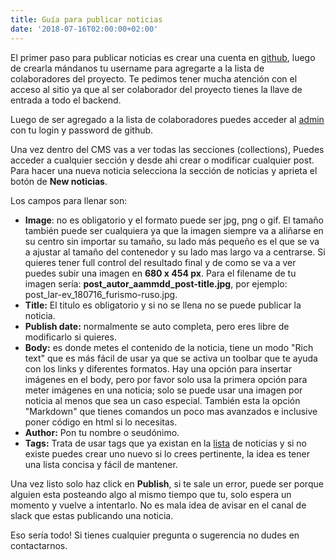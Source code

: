 ```yaml
---
title: Guía para publicar noticias
date: '2018-07-16T02:00:00+02:00'
---
```

El primer paso para publicar noticias es crear una cuenta en [github](https://github.com/), luego de crearla mándanos tu username para agregarte a la lista de colaboradores del proyecto. Te pedimos tener mucha atención con el acceso al sitio ya que al ser colaborador del proyecto tienes la llave de entrada a todo el backend.

Luego de ser agregado a la lista de colaboradores puedes acceder al [admin](https://www.r-ev.net/admin/) con tu login y password de github.

Una vez dentro del CMS vas a ver todas las secciones (collections), Puedes acceder a cualquier sección y desde ahi crear o modificar cualquier post. Para hacer una nueva noticia selecciona la sección de noticias y aprieta el botón de **New noticias**.

Los campos para llenar son:

* **Image**: no es obligatorio y el formato puede ser jpg, png o gif. El tamaño también puede ser cualquiera ya que la imagen siempre va a aliñarse en su centro sin importar su tamaño, su lado más pequeño es el que se va a ajustar al tamaño del contenedor y su lado mas largo va a centrarse. Si quieres tener full control del resultado final y de como se va a ver puedes subir una imagen en **680 x 454 px**. Para el filename de tu imagen sería: **post_autor_aammdd_post-title.jpg**, por ejemplo: post_lar-ev_180716_furismo-ruso.jpg.
* **Title:** El titulo es obligatorio y si no se llena no se puede publicar la noticia.
* **Publish date:** normalmente se auto completa, pero eres libre de modificarlo si quieres.
* **Body:** es donde metes el contenido de la noticia, tiene un modo "Rich text" que es más fácil de usar ya que se activa un toolbar que te ayuda con los links y diferentes formatos. Hay una opción para insertar imágenes en el body, pero por favor solo usa la primera opción para meter imágenes en una noticia; solo se puede usar una imagen por noticia al menos que sea un caso especial. También esta la opción "Markdown" que tienes comandos un poco mas avanzados e inclusive poner código en html si lo necesitas. 
* **Author:** Pon tu nombre o seudónimo.
* **Tags:** Trata de usar tags que ya existan en la [lista](https://www.r-ev.net/post/) de noticias y si no existe puedes crear uno nuevo si lo crees pertinente, la idea es tener una lista concisa y fácil de mantener.

Una vez listo solo haz click en **Publish**, si te sale un error, puede ser porque alguien esta posteando algo al mismo tiempo que tu, solo espera un momento y vuelve a intentarlo. No es mala idea de avisar en el canal de slack que estas publicando una noticia.

Eso sería todo! Si tienes cualquier pregunta o sugerencia no dudes en contactarnos.
